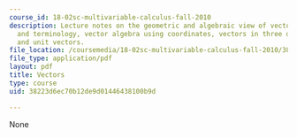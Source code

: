 ```yaml
---
course_id: 18-02sc-multivariable-calculus-fall-2010
description: Lecture notes on the geometric and algebraic view of vectors, notation
  and terminology, vector algebra using coordinates, vectors in three dimensions,
  and unit vectors.
file_location: /coursemedia/18-02sc-multivariable-calculus-fall-2010/38223d6ec70b12de9d01446438100b9d_MIT18_02SC_notes_0.pdf
file_type: application/pdf
layout: pdf
title: Vectors
type: course
uid: 38223d6ec70b12de9d01446438100b9d

---
```

None